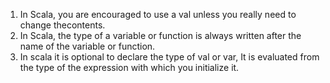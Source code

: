 





1. In Scala, you are encouraged to use a val unless you really need to change thecontents.
2. In Scala, the type of a variable or function is always written after the    name of the variable or function. 
3. In scala it is optional to declare the type of val or var, It is evaluated from    the type of the expression with which you initialize it.



